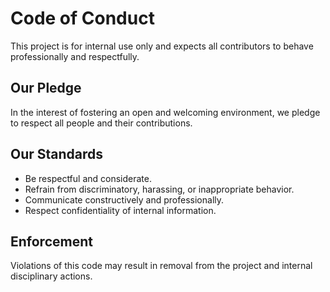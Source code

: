 # Code of Conduct

This project is for internal use only and expects all contributors to behave professionally and respectfully.

## Our Pledge

In the interest of fostering an open and welcoming environment, we pledge to respect all people and their contributions.

## Our Standards

- Be respectful and considerate.
- Refrain from discriminatory, harassing, or inappropriate behavior.
- Communicate constructively and professionally.
- Respect confidentiality of internal information.

## Enforcement

Violations of this code may result in removal from the project and internal disciplinary actions.
